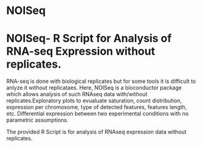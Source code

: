 # NOISeq
# NOISeq- R Script for Analysis of RNA-seq Expression without replicates.
RNA-seq is done with biological replicates but for some tools it is difficult to anlyze it without replicataes.
Here, NOISeq is a bioconductor package which allows analysis of such RNAseq data with/without replicates.Exploratory plots to evualuate saturation, count distribution, expression per chromosome, type of detected features, features length, etc. Differential expression between two experimental conditions with no parametric assumptions.

The provided R Script is for analysis of RNAseq expression data without replicates.

